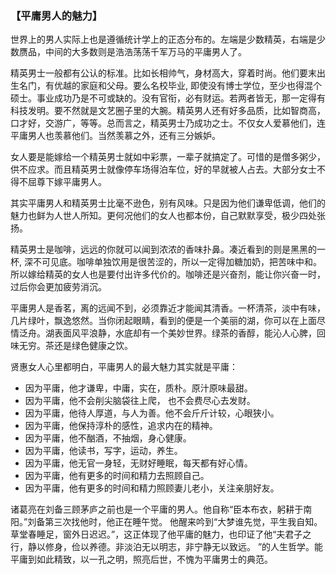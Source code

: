 ### 【平庸男人的魅力】

世界上的男人实际上也是遵循统计学上的正态分布的。左端是少数精英，右端是少数赝品，中间的大多数则是浩浩荡荡千军万马的平庸男人了。

精英男士一般都有公认的标准。比如长相帅气，身材高大，穿着时尚。他们要末出生名门，有优越的家庭和父母。要么名校毕业, 即使没有博士学位，至少也得混个硕士。事业成功乃是不可或缺的。没有官衔，必有财运。若两者皆无，那一定得有科技发明。要不然就是文艺圈子里的大腕。精英男人还有好多品质，比如智商高，口才好，交游广，等等。总而言之，精英男士乃成功之士。不仅女人爱慕他们，连平庸男人也羡慕他们。当然羡慕之外，还有三分嫉妒。

女人要是能嫁给一个精英男士就如中彩票，一辈子就搞定了。可惜的是僧多粥少，供不应求。而且精英男士就像停车场得泊车位，好的早就被人占去。大部分女士不得不屈尊下嫁平庸男人。

其实平庸男人和精英男士比毫不逊色，别有风味。只是因为他们谦卑低调，他们的魅力也鲜为人世人所知。更何况他们的女人也都本份，自己默默享受，极少四处张扬。

精英男士是咖啡，远远的你就可以闻到浓浓的香味扑鼻。凑近看到的则是黑黑的一杯, 深不可见底。咖啡单独饮用是很苦涩的，所以一定得加糖加奶，把苦味中和。所以嫁给精英的女人也是要付出许多代价的。咖啡还是兴奋剂，能让你兴奋一时，过后你会更加疲劳消沉。

平庸男人是香茗，离的远闻不到，必须靠近才能闻其清香。一杯清茶，淡中有味，几片绿叶，飘逸悠然。当你闭起眼睛，看到的便是一个美丽的湖，你可以在上面尽情泛舟。湖表面风平浪静，水底却有一个美妙世界。绿茶的香醇，能沁人心脾，回味无穷。茶还是绿色健康之饮。

贤惠女人心里都明白，平庸男人的最大魅力其实就是平庸：
- 因为平庸，他才谦卑，中庸，实在，质朴。原汁原味最甜。
- 因为平庸，他不会削尖脑袋往上爬， 也不会费尽心去发财。
-	因为平庸，他待人厚道，与人为善。他不会斤斤计较，心眼狭小。
-	因为平庸，他保持淳朴的感性，追求内在的精神。
-	因为平庸，他不酗酒，不抽烟，身心健康。
-	因为平庸，他读书，写字，运动，养生。
-	因为平庸，他无官一身轻，无财好睡眠，每天都有好心情。
-	因为平庸，他有更多的时间和精力去照顾自己。
-	因为平庸，他有更多的时间和精力照顾妻儿老小，关注亲朋好友。

诸葛亮在刘备三顾茅庐之前也是一个平庸的男人。他自称“臣本布衣，躬耕于南阳。”刘备第三次找他时，他正在睡午觉。
他醒来吟到“大梦谁先觉，平生我自知。草堂春睡足，窗外日迟迟。”，这正体现了他平庸的魅力，也印证了他“夫君子之行，静以修身，俭以养德。非淡泊无以明志，非宁静无以致远。
”的人生哲学。能平庸到如此精致，以一孔之明，照亮后世，不愧为平庸男士的典范。
